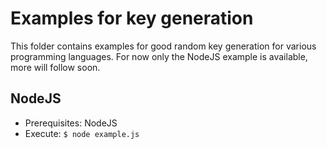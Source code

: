 # Examples for key generation
This folder contains examples for good random key generation for various programming languages. For now only the NodeJS example is available, more will follow soon.

## NodeJS
* Prerequisites: NodeJS
* Execute: `$ node example.js`
